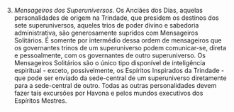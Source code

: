 3. *Mensageiros dos Superuniversos*. Os Anciães dos Dias, aquelas personalidades de origem na Trindade, que presidem os destinos dos sete superuniversos, aqueles trios de poder divino e sabedoria administrativa, são generosamente supridos com Mensageiros Solitários. É somente por intermédio dessa ordem de mensageiros que os governantes trinos de um superuniverso podem comunicar-se, direta e pessoalmente, com os governantes de outro superuniverso. Os Mensageiros Solitários são o único tipo disponível de inteligência espiritual - exceto, possivelmente, os Espíritos Inspirados da Trindade - que pode ser enviado da sede-central de um superuniverso diretamente para a sede-central de outro. Todas as outras personalidades devem fazer tais excursões por Havona e pelos mundos executivos dos Espíritos Mestres.